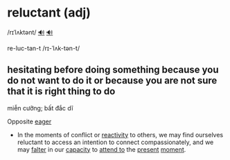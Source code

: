 # reluctant (adj)

/rɪˈlʌktənt/ [🔊](https://www.oxfordlearnersdictionaries.com/media/english/uk_pron/r/rel/reluc/reluctant__gb_2.mp3) [🔊](https://www.oxfordlearnersdictionaries.com/media/english/us_pron/r/rel/reluc/reluctant__us_1.mp3)

re-luc-tan-t /rɪ-ˈlʌk-tən-t/

## hesitating before doing something because you do not want to do it or because you are not sure that it is right thing to do

miễn cưỡng; bất đắc dĩ

Opposite [eager]()

- In the moments of conflict or [reactivity](reactivity-n.md#the-degree-to-which-something-reacts-or-is-likely-to-react) to others, we may find ourselves reluctant to access an intention to connect compassionately, and we may [falter](../f/falter-v.md#to-walk-or-behave-in-a-way-that-shows-that-you-are-not-confident) in our [capacity](../c/capacity-n.md#the-ability-to-understand-or-to-do-something) to [attend to](../a/attend-to-pv.md#to-deal-with-somebodysomething-to-take-care-of-somebodysomething) the [present](../p/present-adj.md#existing-or-happening-now) [moment](../m/moment-n.md#an-exact-point-in-time).